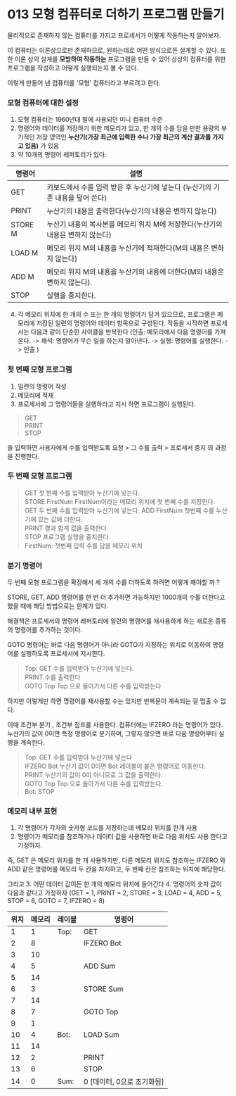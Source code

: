 # 013 모형 컴퓨터로 더하기 프로그램 만들기

물리적으로 존재하지 않는 컴퓨터를 가지고 프로세서가 어떻게 작동하는지 알아보자. 

이 컴퓨터는 이론상으로만 존재하므로, 원하는데로 어떤 방식으로든 설계할 수 있다. 또한 이론 상의 설계를 **모방하여 작동하는** 프로그램을 만들 수 있어 상상의 컴퓨터를 위한 프로그램을 작성하고 어떻게 실행되는지 볼 수 있다. 

이렇게 만들어 낸 컴퓨터를 '모형' 컴퓨터라고 부르려고 한다. 

### 모형 컴퓨터에 대한 설정 
1. 모형 컴퓨터는 1960년대 말에 사용되던 미니 컴퓨터 수준 
2. 명령어와 데이터를 저장하기 위한 메모리가 있고, 한 개의 수를 담을 만한 용량의 부가적인 저장 영역인 **누산기(가장 최근에 입력한 수나 가장 최근의 계산 결과를 가지고 있음)** 가 있음 
3. 약 10개의 명령어 레퍼토리가 있다. 

|명령어|설명|
|---|---|
|GET|키보드에서 수를 입력 받은 후 누산기에 넣는다 (누산기의 기존 내용을 덮어 쓴다)|
|PRINT|누산기의 내용을 출력한다(누산기의 내용은 변하지 않는다)|
|STORE M|누산기 내용의 복사본을 메모리 위치 M에 저장한다(누산기의 내용은 변하지 않는다)|
|LOAD M|메모리 위치 M의 내용을 누산기에 적재한다(M의 내용은 변하지 않는다)|
|ADD M|메모리 위치 M의 내용을 누산기의 내용에 더한다(M의 내용은 변하지 않는다).|
|STOP|실행을 중지한다.|

4. 각 메모리 위치에 한 개의 수 또는 한 개의 명령어가 담겨 있으므로, 프로그램은 메모리에 저장된 일련의 명령어와 데이터 항목으로 구성된다. 작동을 시작하면 프로세서는 다음과 같이 단순한 사이클을 반복한다 
(인출: 메모리에서 다음 명령어를 가져온다. -> 해석: 명령어가 무슨 일을 하는지 알아낸다. -> 실행: 명령어를 실행한다. -> 인출 )

### 첫 번째 모형 프로그램 
1. 일련의 명령어 작성 
2. 메모리에 적재 
3. 프로세서에 그 명령어들을 실행하라고 지시 
하면 프로그램이 실행된다. 

> GET<br>
PRINT<br>
STOP 

을 입력하면 사용자에게 수를 입력받도록 요청 > 그 수를 출력 > 프로세서 중지 의 과정을 진행한다. 

### 두 번째 모형 프로그램 
> GET 첫 번째 수를 입력받아 누산기에 넣는다. <br>
STORE FirstNum FirstNum이라는 메모리 위치에 첫 번째 수를 저장한다. <br>
GET 두 번째 수를 입력받아 누산기에 넣는다. 
ADD FirstNum 첫번째 수를 누산기에 있는 값에 더한다. <br>
PRINT 결과 합계 값을 출력한다. <br>
STOP 프로그램 실행을 중지한다. <br>
FirstNum: 첫번째 입력 수를 담을 메모리 위치

### 분기 명령어 
두 번째 모형 프로그램을 확장해서 세 개의 수를 더하도록 하려면 어떻게 해야할 까 ? 

STORE, GET, ADD 명령어를 한 번 더 추가하면 가능하지만 1000개의 수를 더한다고 했을 때에 해당 방법으로는 한계가 있다. 

해결책은 프로세서의 명령어 레퍼토리에 일련의 명령어를 재사용하게 하는 새로운 종류의 명령어를 추가하는 것이다. 

GOTO 명령어는 바로 다음 명령어가 아니라 GOTO가 지정하는 위치로 이동하여 명령어를 실행하도록 프로세서에 지시한다. 

> Top: GET 수를 입력받아 누산기에 넣는다.<br>
PRINT 수를 출력한다<br>
GOTO Top Top 으로 돌아가서 다른 수를 입력받는다 

하지만 이렇게만 하면 명령어를 재사용할 수는 있지만 반복문이 계속되는 걸 멈출 수 없다. 

이때 조건부 분기 , 조건부 점프를 사용한다. 컴퓨터에는 IFZERO 라는 명령어가 있다. 누산기의 값이 0이면 특정 명령어로 분기하며, 그렇지 않으면 바로 다음 명령어부터 실행을 계속한다. 

> Top: GET 수를 입력받아 누산기에 넣는다<br>
IFZERO Bot 누산기 값이 0이면 Bot 레이블이 붙은 명령어로 이동한다.<br>
PRINT 누산기의 값이 0이 아니므로 그 값을 출력한다.<br>
GOTO Top Top 으로 돌아가서 다른 수를 입력받는다.<br>
Bot: STOP 

### 메모리 내부 표현 
1. 각 명령어가 각자의 숫자형 코드를 저장하는데 메모리 위치를 한개 사용 
2. 명령어가 메모리를 참조하거나 데이터 값을 사용하면 바로 다음 위치도 사용 
한다고 가정하자. 

즉, GET 은 메모리 위치를 한 개 사용하지만, 다른 메모리 위치도 참조하는 IFZERO 와 ADD 같은 명령어를 메모리 두 칸을 차지하고, 두 번째 칸은 참조하는 위치에 해당한다. 

그리고 
3. 어떤 데이터 값이든 한 개의 메모리 위치에 들어간다
4. 명령어의 숫자 값이 다음과 같다고 가정하자 (GET = 1, PRINT = 2, STORE = 3, LOAD = 4, ADD = 5, STOP = 6, GOTO = 7, IFZERO = 8)

|위치|메모리|레이블|명령어|
|---|---|---|---|
|1|1|Top:|GET
|2|8||IFZERO Bot|
|3|10|||
|4|5||ADD Sum|
|5|14|||
|6|3||STORE Sum|
|7|14|||
|8|7||GOTO Top|
|9|1|||
|10|4|Bot:|LOAD Sum|
|11|14|||
|12|2||PRINT|
|13|6||STOP|
|14|0|Sum:|0 [데이터, 0으로 초기화됨]|